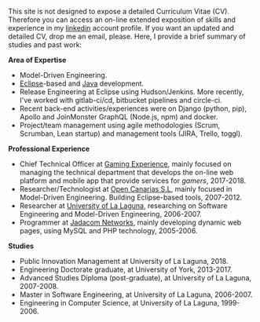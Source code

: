 This site is not designed to expose a detailed Curriculum Vitae (CV). Therefore you
can access an on-line extended exposition of skills and experience in my [linkedin](https://uk.linkedin.com/in/adolfosbh) account
profile. If you want an updated and detailed CV, drop me an email, please. Here, I provide a brief summary of studies and past work:

**Area of Expertise**

* Model-Driven Engineering.
* [Eclipse](https://eclipse.org)-based and [Java](https://www.oracle.com/java/index.html) development.
* Release Engineering at Eclipse using Hudson/Jenkins. More recently, I've worked with gitlab-ci/cd, bitbucket pipelines and circle-ci.
* Recent back-end activities/experiences were on Django (python, pip), Apollo and JoinMonster GraphQL (Node.js, npm) and docker. 
* Project/team management using agile methodologies (Scrum, Scrumban, Lean startup) and management tools (JIRA, Trello, toggl).


**Professional Experience** 

* Chief Technical Officer at [Gaming Experience](https://gamingexp.com/), mainly focused on managing the technical department that develops the on-line web platform and mobile app that provide services for *gamers*, 2017-2018.
* Researcher/Technologist at [Open Canarias S.L](http://opencanarias.es/), mainly focused in Model-Driven Engineering. Building Eclipse-based tools, 2007-2012. 
* Researcher at [University of La Laguna](http://www.ull.es/), researching on Software Engineering and Model-Driven Engineering, 2006-2007.
* Programmer at [Jadacom Networks](http://www.jadacom.com), mainly developing dynamic web pages, using MySQL and PHP technology, 2005-2006.

**Studies**

* Public Innovation Management at University of La Laguna, 2018. 
* Engineering Doctorate graduate, at University of York, 2013-2017.
* Advanced Studies Diploma (post-graduate), at University of La Laguna, 2007-2008.
* Master in Software Engineering, at University of La Laguna, 2006-2007.
* Engineering in Computer Science, at University of La Laguna, 1999-2006.